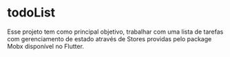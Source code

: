 # todoList
Esse projeto tem como principal objetivo, trabalhar com uma lista de tarefas com gerenciamento de estado através de Stores providas pelo package Mobx disponível no Flutter.
